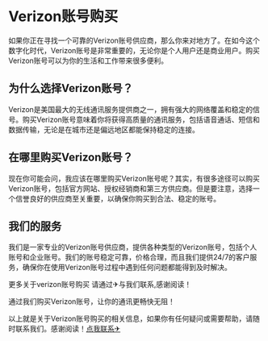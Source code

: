 # Verizon账号购买

如果你正在寻找一个可靠的Verizon账号供应商，那么你来对地方了。在如今这个数字化时代，Verizon账号是非常重要的，无论你是个人用户还是商业用户。购买Verizon账号可以为你的生活和工作带来很多便利。

## 为什么选择Verizon账号？

Verizon是美国最大的无线通讯服务提供商之一，拥有强大的网络覆盖和稳定的信号。购买Verizon账号意味着你将获得高质量的通讯服务，包括语音通话、短信和数据传输，无论是在城市还是偏远地区都能保持稳定的连接。

## 在哪里购买Verizon账号？

现在你可能会问，我应该在哪里购买Verizon账号呢？其实，有很多途径可以购买Verizon账号，包括官方网站、授权经销商和第三方供应商。但是要注意，选择一个信誉良好的供应商至关重要，以确保你购买到合法、稳定的账号。

## 我们的服务

我们是一家专业的Verizon账号供应商，提供各种类型的Verizon账号，包括个人账号和企业账号。我们的账号稳定可靠，价格合理，而且我们提供24/7的客户服务，确保你在使用Verizon账号过程中遇到任何问题都能得到及时解决。

更多关于verizon账号购买 请通过✈与我们联系,感谢阅读！

通过我们购买Verizon账号，让你的通讯更畅快无阻！

以上就是关于Verizon账号购买的相关信息，如果你有任何疑问或需要帮助，请随时联系我们。感谢阅读！[点我联系✈](https://dev.G208.com)